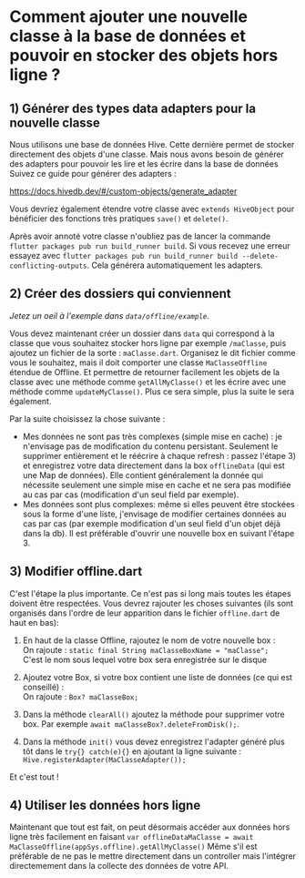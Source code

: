 # Comment ajouter une nouvelle classe à la base de données et pouvoir en stocker des objets hors ligne ?

## 1) Générer des types data adapters pour la nouvelle classe
Nous utilisons une base de données Hive. Cette dernière permet de stocker directement des objets d'une classe. Mais nous avons besoin de générer des adapters pour pouvoir les lire et les écrire dans la base de données
Suivez ce guide pour générer des adapters : 

https://docs.hivedb.dev/#/custom-objects/generate_adapter

Vous devriez également étendre votre classe avec `extends HiveObject` pour bénéficier des fonctions très pratiques `save()` et `delete()`.

Après avoir annoté votre classe n'oubliez pas de lancer la commande `flutter packages pub run build_runner build`. Si vous recevez une erreur
essayez avec `flutter packages pub run build_runner build --delete-conflicting-outputs`. 
Cela générera automatiquement les adapters.

## 2) Créer des dossiers qui conviennent
*Jetez un oeil à l'exemple dans `data/offline/example`.*

Vous devez maintenant créer un dossier dans `data` qui correspond à la classe que vous souhaitez stocker hors ligne par exemple `/maClasse`, puis ajoutez un fichier de la sorte : `maClasse.dart`. Organisez le dit fichier comme vous le souhaitez, mais il doit comporter une classe 
`MaClasseOffline` étendue de Offline. Et permettre de retourner facilement les objets de la classe avec une méthode comme `getAllMyClasse()` et les écrire avec une méthode comme `updateMyClasse()`. Plus ce sera simple, plus la suite le sera également. 

Par la suite choisissez la chose suivante :
- Mes données ne sont pas très complexes (simple mise en cache) : je n'envisage pas de modification du contenu persistant. Seulement le supprimer entièrement et le réécrire à chaque refresh : passez l'étape 3) et enregistrez votre data directement dans la box `offlineData` (qui est une Map de données). Elle contient généralement la donnée qui nécessite seulement une simple mise en cache et ne sera pas modifiée au cas par cas (modification d'un seul field par exemple).
- Mes données sont plus complexes: même si elles peuvent être stockées sous la forme d'une liste, j'envisage de modifier certaines données au cas par cas (par exemple modification d'un seul field d'un objet déjà dans la db). Il est préférable d'ouvrir une nouvelle box en suivant l'étape 3.

## 3) Modifier offline.dart

C'est l'étape la plus importante. Ce n'est pas si long mais toutes les étapes doivent être respectées. Vous devrez rajouter les choses suivantes (ils sont organisés dans l'ordre de leur apparition dans le fichier `offline.dart` de haut en bas): 

1) En haut de la classe Offline, rajoutez le nom de votre nouvelle box :
<br/>On rajoute : `static final String maClasseBoxName = "maClasse";`
<br/>C'est le nom sous lequel votre box sera enregistrée sur le disque
   
2) Ajoutez votre Box, si votre box contient une liste de données (ce qui est conseillé) :
<br/>On rajoute : `Box? maClasseBox;`
   
3) Dans la méthode `clearAll()` ajoutez la méthode pour supprimer votre box. Par exemple `await maClasseBox?.deleteFromDisk();`. 
   
4) Dans la méthode `init()` vous devez enregistrez l'adapter généré plus tôt dans le `try{} catch(e){}` en ajoutant la ligne suivante :
`Hive.registerAdapter(MaClasseAdapter());` 

Et c'est tout !
## 4) Utiliser les données hors ligne

Maintenant que tout est fait, on peut désormais accéder aux données hors ligne très facilement en faisant
`var offlineDataMaClasse = await MaClasseOffline(appSys.offline).getAllMyClasse()`
Même s'il est préférable de ne pas le mettre directement dans un controller mais l'intégrer directemement dans la collecte des données de votre API.





